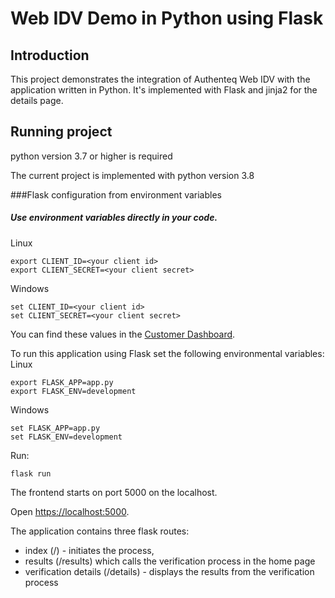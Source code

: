 
# Web IDV Demo in Python using Flask

## Introduction

This project demonstrates the integration of Authenteq Web IDV with the application written in Python.
It's implemented with Flask and jinja2 for the details page. 


## Running project
python version 3.7 or higher is required


The current project is implemented with python version 3.8

###Flask configuration from environment variables
##### Use environment variables directly in your code.

Linux
```
export CLIENT_ID=<your client id>
export CLIENT_SECRET=<your client secret>
```
Windows
```
set CLIENT_ID=<your client id>
set CLIENT_SECRET=<your client secret>
```

You can find these values in the [Customer Dashboard](https://customer-dashboard.app.authenteq.com/customer/api-keys).

To run this application using Flask set the following environmental variables:
Linux
```
export FLASK_APP=app.py 
export FLASK_ENV=development
```

Windows
```
set FLASK_APP=app.py 
set FLASK_ENV=development
```

Run:
```
flask run
```


The frontend starts on port 5000 on the localhost.

Open [https://localhost:5000](https://localhost:5000).

The application contains three flask routes:
* index  (/) - initiates the process,
* results (/results) which calls the verification process in the home page
* verification details  (/details) - displays the results from the verification process


